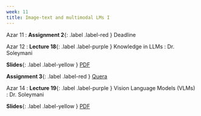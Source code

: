 ```yaml
---
week: 11
title: Image-text and multimodal LMs I
---
```


Azar 11
: **Assignment 2**{: .label .label-red } Deadline

Azar 12
: **Lecture 18**{: .label .label-purple } Knowledge in LLMs
  : Dr. Soleymani

  **Slides**{: .label .label-yellow } [PDF](../assets/lectures/Language-Models-and-Knowledge.pdf)

  **Assignment 3**{: .label .label-red } [Quera](https://quera.org/course/14991/note/81292)

Azar 14
: **Lecture 19**{: .label .label-purple } Vision Language Models (VLMs)
  : Dr. Soleymani

  **Slides**{: .label .label-yellow } [PDF](../assets/lectures/VLMs.pdf)